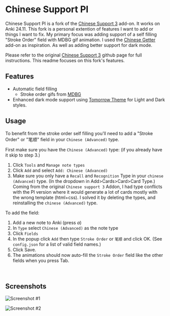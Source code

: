 # Chinese Support PI

Chinese Support PI is a fork of the [Chinese Support 3](https://github.com/Gustaf-C/anki-chinese-support-3) add-on. It works on Anki 24.11.
This fork is a personal extention of features I want to add or things I want to fix.
My primary focus was adding support of a self filling "Stroke Order" field with MDBG gif animation. I used the [Chinese Getter](https://github.com/cadnza/Chinese-Getter) add-on as inspiration.
As well as adding better support for dark mode.

Please refer to the original [Chinese Support 3](https://github.com/Gustaf-C/anki-chinese-support-3) github page for full instructions.
This readme focuses on this fork's features.

## Features

- Automatic field filling
  - Stroke order gifs from [MDBG](https://www.mdbg.net/chinese/dictionary)
- Enhanced dark mode support using [Tomorrow Theme](https://github.com/chriskempson/tomorrow-theme) for Light and Dark styles.

## Usage

To benefit from the stroke order self filling you'll need to add a "Stroke Order" or "笔顺" field in your `Chinese (Advanced)` type.

First make sure you have the `Chinese (Advanced)` type: (if you already have it skip to step 3.)
1. Click `Tools` and `Manage note types`
2. Click `Add` and select `Add: Chinese (Advanced)`
3. Make sure you only have a `Recall` and `Recognition` Type in your `chinese (Advanced)` type. (In the dropdown in Add>Cards>Card>Card Type.) Coming from the original `Chinese support 3` Addon, I had type conflicts with the PI version where it would generate a lot of cards mostly with the wrong template (html+css). I solved it by deleting the types, and reinstalling the `chinese (Advanced)` type.
 

To add the field:

1. Add a new note to Anki (press *a*)
2. In `Type` select `Chinese (Advanced)` as the note type
3. Click `Fields`
4. In the popup click `Add` then type `Stroke Order` or `笔顺` and click OK. (See `config.json` for a list of valid field names.)
5. Click Save.
6. The animations should now auto-fill the `Stroke Order` field like the other fields when you press Tab.

<br>



## Screenshots

![Screenshot #1](https://raw.githubusercontent.com/Gustaf-C/anki-chinese-support/master/screenshots/add-card.png)

![Screenshot #2](https://raw.githubusercontent.com/Gustaf-C/anki-chinese-support/master/screenshots/view-card.png)

<br>

